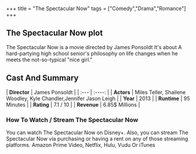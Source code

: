 +++
title = "The Spectacular Now"
tags = ["Comedy","Drama","Romance"]
+++
## The Spectacular Now plot
The Spectacular Now is a movie directed by James Ponsoldt It's about A hard-partying high school senior's philosophy on life changes when he meets the not-so-typical "nice girl."
## Cast And Summary
| **Director**      | James Ponsoldt |
    | :---        |    :----:   |
    |  **Actors** | Miles Teller, Shailene Woodley, Kyle Chandler,Jennifer Jason Leigh |
    | **Year**   | 2013    |
    |  **Runtime** | 95 Minutes |
    |  **Rating** | 7.1 / 10 | 
    |  **Revenue** | 6.85$ Millions |
### How To Watch / Stream The Spectacular Now
You can watch The Spectacular Now on Disney+.
Also, you can stream The Spectacular Now via purchasing or having a rent on any of those streaming platforms.
Amazon Prime Video, Netflix, Hulu, Vudu Or iTunes